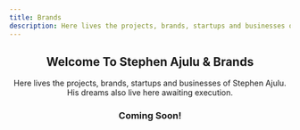 ```yaml
---
title: Brands
description: Here lives the projects, brands, startups and businesses of Stephen Ajulu. His dreams live here as well awaiting execution.
---
```


<h2 align="center">Welcome To Stephen Ajulu & Brands</h2>
<p align="center">Here lives the projects, brands, startups and businesses of Stephen Ajulu. His dreams also live here awaiting execution.</p>
<h3 align="center">Coming Soon!</h3>
